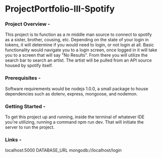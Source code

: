 # ProjectPortfolio-III-Spotify

### Project Overview - 
This project is to function as a m middle man source to connect to spotify as a sister, brother, cousing, etc. Depending on the state of your login in tokens, it will determine if you would need to login, or not login at all. Basic functionality would navigate you to a login screen, once logged in it will take you to a screen that will say "No Results". From there you will utilize the search bar to search an artist. The artist will be pulled from an API source housed by spotify itself.

### Prerequisites - 
Software requirements would be nodejs 1.0.0, a small package to house dependencies such as dotenv, express, mongoose, and nodemon.

### Getting Started -
To get this project up and running, inside the terminal of whatever IDE you're utilizing, running a command npm run dev. That will initiate the server to run the project.

### Links - 
localhost:5000
DATABASE_URL mongodb://localhost/login

